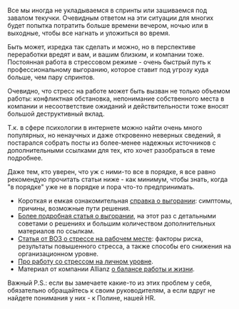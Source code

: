 Все мы иногда не укладываемся в спринты или зашиваемся под завалом
 текучки. Очевидным ответом на эти ситуации для многих будет попытка
 потратить больше времени вечером, ночью или в выходные, чтобы все
 нагнать и уложиться во время.

Быть может, изредка так сделать и можно, но в перспективе переработки
 вредят и вам, и вашим близким, и компании тоже. Постоянная работа в
 стрессовом режиме - очень быстрый путь к профессиональному выгоранию,
 которое ставит под угрозу куда больше, чем пару спринтов.

Очевидно, что стресс на работе может быть вызван не только объемом
 работы: конфликтная обстановка, непонимание собственного места в
 компании и несоответствие ожиданий и действительности тоже вносят
 большой деструктивный вклад.

Т.к. в сфере психологии в интернете можно найти очень много популярных,
 но ненаучных и даже откровенно неверных сведений, я постарался собрать
 посты из более-менее надежных источников с дополнительными ссылками для
 тех, кто хочет разобраться в теме подробнее.

Даже тем, кто уверен, что уж с ними-то все в порядке, я все равно
 рекомендую прочитать статьи ниже - как минимум, чтобы знать, когда
 "в порядке" уже не в порядке и пора что-то предпринимать.

- Короткая и емкая ознакомительная
  [справка о выгорании](https://www.mayoclinic.org/healthy-lifestyle/adult-health/in-depth/burnout/art-20046642):
  симптомы, причины, возможные пути решения.
- [Более подробная статья о выгорании](https://www.mindtools.com/pages/article/avoiding-burnout.htm),
  на этот раз с детальными советами о решениях и большим количеством
  дополнительных материалов по ссылкам.
- [Статья от ВОЗ о стрессе на рабочем месте](https://www.who.int/occupational_health/topics/stressatwp/en/):
  факторы риска, результаты повышенного стресса, а также способы его
  снижения на организационном уровне.
- [Про работу со стрессом на личном уровне](https://www.mayoclinic.org/healthy-lifestyle/stress-management/in-depth/coping-with-stress/art-20048369).
- Материал от компании Allianz
  [о балансе работы и жизни](https://www.allianzcare.com/content/dam/onemarketing/azcare/allianzcare/en/docs/health-guides/Allianz_Health_Guide_Work_Balance_EN.pdf).

Важный P.S.: если вы замечаете какие-то из этих проблем у себя,
 обязательно обращайтесь к своим руководителям, а если вдруг не найдете
 понимания у них - к Полине, нашей HR.
